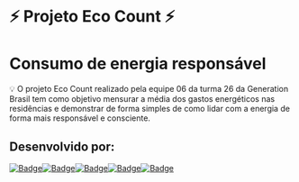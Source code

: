 # ⚡ Projeto Eco Count ⚡
# Consumo de energia responsável
 💡 O projeto Eco Count realizado pela equipe 06 da turma 26 da Generation Brasil tem como objetivo mensurar a média dos gastos energéticos nas residências e demonstrar de forma simples de como lidar com a energia de forma mais responsável e consciente.
 
 ## Desenvolvido por:
[![Badge](https://img.shields.io/badge/-João_Pedro-grey?style=flat-square&labelColor=black&logo=github&logoColor=white&link=https://github.com/jotape00)](https://github.com/jotape00)[![Badge](https://img.shields.io/badge/-Anny-orange?style=flat-square&labelColor=black&logo=github&logoColor=white&link=https://github.com/annysena)](https://github.com/annysena)[![Badge](https://img.shields.io/badge/-Fernanda-orange?style=flat-square&labelColor=black&logo=github&logoColor=white&link=https://github.com/Fe-r-nanda)](https://github.com/Fe-r-nanda)[![Badge](https://img.shields.io/badge/-Gabriel_Almeida-orange?style=flat-square&labelColor=black&logo=github&logoColor=white&link=https://github.com/bielalmd)](https://github.com/bielalmd)[![Badge](https://img.shields.io/badge/-Gabriel_Reis-orange?style=flat-square&labelColor=black&logo=github&logoColor=white&link=https://github.com/gabriel8514)](https://github.com/gabriel8514)
